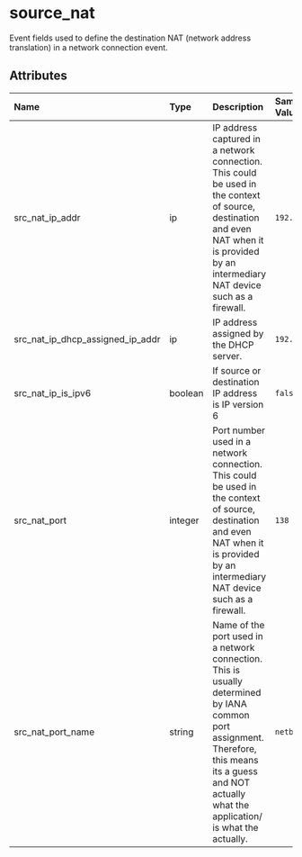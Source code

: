 # source_nat

Event fields used to define the destination NAT (network address translation) in a network connection event.

## Attributes

| Name | Type | Description | Sample Value |
|:---|:---|:---|:---|
 | src_nat_ip_addr | ip | IP address captured in a network connection. This could be used in the context of source, destination and even NAT when it is provided by an intermediary NAT device such as a firewall. | ```192.168.1.2``` |
 | src_nat_ip_dhcp_assigned_ip_addr | ip | IP address assigned by the DHCP server. | ```192.168.1.2``` |
 | src_nat_ip_is_ipv6 | boolean | If source or destination IP address is IP version 6 | ```false``` |
 | src_nat_port | integer | Port number used in a network connection. This could be used in the context of source, destination and even NAT when it is provided by an intermediary NAT device such as a firewall. | ```138``` |
 | src_nat_port_name | string | Name of the port used in a network connection. This is usually determined by IANA common port assignment. Therefore, this means its a guess and NOT actually what the application/ is what the actually. | ```netbios-dgm``` |
